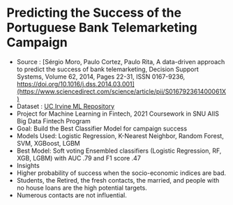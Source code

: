 # Predicting the Success of the Portuguese Bank Telemarketing Campaign

- Source : [Sérgio Moro, Paulo Cortez, Paulo Rita,
A data-driven approach to predict the success of bank telemarketing, Decision Support Systems, Volume 62, 2014, Pages 22-31, ISSN 0167-9236, https://doi.org/10.1016/j.dss.2014.03.001](https://www.sciencedirect.com/science/article/pii/S016792361400061X)
- Dataset : [UC Irvine ML Repository](https://archive.ics.uci.edu/dataset/222/bank+marketing)
- Project for Machine Learning in Fintech, 2021 Coursework in SNU AIIS Big Data Fintech Program
- Goal: Build the Best Classifier Model for campaign success
- Models Used: Logistic Regression, K-Nearest Neighbor, Random Forest, SVM, XGBoost, LGBM
- Best Model: Soft voting Ensembled classifiers (Logistic Regression, RF, XGB, LGBM) with AUC .79 and F1 score .47
- Insights
- Higher probability of success when the socio-economic indices are bad.
- Students, the Retired, the fresh contacts, the married, and people with no house loans are the high potential targets.
- Numerous contacts are not influential.
